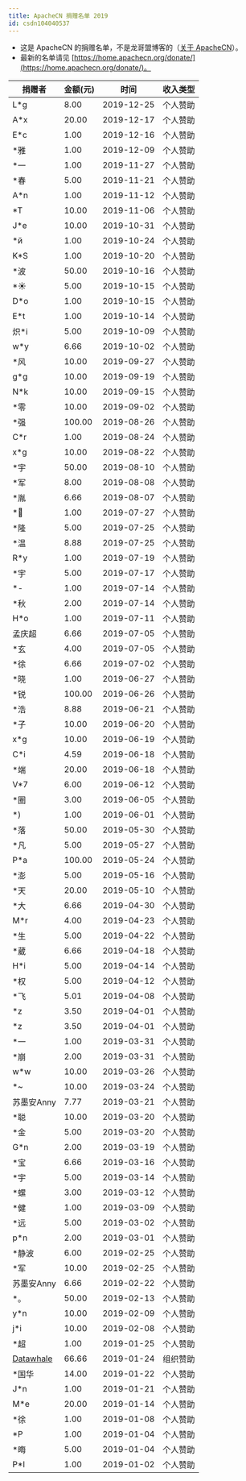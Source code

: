 ```yaml
---
title: ApacheCN 捐赠名单 2019
id: csdn104040537
---
```


*   这是 ApacheCN 的捐赠名单，不是龙哥盟博客的（[关于 ApacheCN](https://home.apachecn.org/info/)）。
*   最新的名单请见 [https://home.apachecn.org/donate/](https://home.apachecn.org/donate/)。

| 捐赠者 | 金额(元) | 时间 | 收入类型 |
| --- | --- | --- | --- |
| L*g | 8.00 | 2019-12-25 | 个人赞助 |
| A*x | 20.00 | 2019-12-17 | 个人赞助 |
| E*c | 1.00 | 2019-12-16 | 个人赞助 |
| *雅 | 1.00 | 2019-12-09 | 个人赞助 |
| *一 | 1.00 | 2019-11-27 | 个人赞助 |
| *春 | 5.00 | 2019-11-21 | 个人赞助 |
| A*n | 1.00 | 2019-11-12 | 个人赞助 |
| *T | 10.00 | 2019-11-06 | 个人赞助 |
| J*e | 10.00 | 2019-10-31 | 个人赞助 |
| *й | 1.00 | 2019-10-24 | 个人赞助 |
| K*S | 1.00 | 2019-10-20 | 个人赞助 |
| *波 | 50.00 | 2019-10-16 | 个人赞助 |
| *☀ | 5.00 | 2019-10-15 | 个人赞助 |
| D*o | 1.00 | 2019-10-15 | 个人赞助 |
| E*t | 1.00 | 2019-10-14 | 个人赞助 |
| 炽*i | 5.00 | 2019-10-09 | 个人赞助 |
| w*y | 6.66 | 2019-10-02 | 个人赞助 |
| *风 | 10.00 | 2019-09-27 | 个人赞助 |
| g*g | 10.00 | 2019-09-19 | 个人赞助 |
| N*k | 10.00 | 2019-09-15 | 个人赞助 |
| *零 | 10.00 | 2019-09-02 | 个人赞助 |
| *强 | 100.00 | 2019-08-26 | 个人赞助 |
| C*r | 1.00 | 2019-08-24 | 个人赞助 |
| x*g | 10.00 | 2019-08-22 | 个人赞助 |
| *宇 | 50.00 | 2019-08-10 | 个人赞助 |
| *军 | 8.00 | 2019-08-08 | 个人赞助 |
| *胤 | 6.66 | 2019-08-07 | 个人赞助 |
| *🍁 | 1.00 | 2019-07-27 | 个人赞助 |
| *隆 | 5.00 | 2019-07-25 | 个人赞助 |
| *温 | 8.88 | 2019-07-25 | 个人赞助 |
| R*y | 1.00 | 2019-07-19 | 个人赞助 |
| *宇 | 5.00 | 2019-07-17 | 个人赞助 |
| *- | 1.00 | 2019-07-14 | 个人赞助 |
| *秋 | 2.00 | 2019-07-14 | 个人赞助 |
| H*o | 1.00 | 2019-07-11 | 个人赞助 |
| 孟庆超 | 6.66 | 2019-07-05 | 个人赞助 |
| *玄 | 4.00 | 2019-07-05 | 个人赞助 |
| *徐 | 6.66 | 2019-07-02 | 个人赞助 |
| *晓 | 1.00 | 2019-06-27 | 个人赞助 |
| *锐 | 100.00 | 2019-06-26 | 个人赞助 |
| *浩 | 8.88 | 2019-06-21 | 个人赞助 |
| *子 | 10.00 | 2019-06-20 | 个人赞助 |
| x*g | 10.00 | 2019-06-19 | 个人赞助 |
| C*i | 4.59 | 2019-06-18 | 个人赞助 |
| *端 | 20.00 | 2019-06-18 | 个人赞助 |
| V*7 | 6.00 | 2019-06-12 | 个人赞助 |
| *圈 | 3.00 | 2019-06-05 | 个人赞助 |
| *) | 1.00 | 2019-06-01 | 个人赞助 |
| *落 | 50.00 | 2019-05-30 | 个人赞助 |
| *凡 | 5.00 | 2019-05-27 | 个人赞助 |
| P*a | 100.00 | 2019-05-24 | 个人赞助 |
| *澎 | 5.00 | 2019-05-16 | 个人赞助 |
| *天 | 20.00 | 2019-05-10 | 个人赞助 |
| *大 | 6.66 | 2019-04-30 | 个人赞助 |
| M*r | 4.00 | 2019-04-23 | 个人赞助 |
| *生 | 5.00 | 2019-04-22 | 个人赞助 |
| *葳 | 6.66 | 2019-04-18 | 个人赞助 |
| H*i | 5.00 | 2019-04-14 | 个人赞助 |
| *权 | 5.00 | 2019-04-12 | 个人赞助 |
| *飞 | 5.01 | 2019-04-08 | 个人赞助 |
| *z | 3.50 | 2019-04-01 | 个人赞助 |
| *z | 3.50 | 2019-04-01 | 个人赞助 |
| *一 | 1.00 | 2019-03-31 | 个人赞助 |
| *崩 | 2.00 | 2019-03-31 | 个人赞助 |
| w*w | 10.00 | 2019-03-26 | 个人赞助 |
| *~ | 10.00 | 2019-03-24 | 个人赞助 |
| 苏墨安Anny | 7.77 | 2019-03-21 | 个人赞助 |
| *聪 | 10.00 | 2019-03-20 | 个人赞助 |
| *金 | 5.00 | 2019-03-20 | 个人赞助 |
| G*n | 2.00 | 2019-03-19 | 个人赞助 |
| *宝 | 6.66 | 2019-03-16 | 个人赞助 |
| *宇 | 5.00 | 2019-03-14 | 个人赞助 |
| *螺 | 3.00 | 2019-03-12 | 个人赞助 |
| *健 | 1.00 | 2019-03-09 | 个人赞助 |
| *远 | 5.00 | 2019-03-02 | 个人赞助 |
| p*n | 2.00 | 2019-03-01 | 个人赞助 |
| *静波 | 6.00 | 2019-02-25 | 个人赞助 |
| *军 | 10.00 | 2019-02-25 | 个人赞助 |
| 苏墨安Anny | 6.66 | 2019-02-22 | 个人赞助 |
| *。 | 50.00 | 2019-02-13 | 个人赞助 |
| y*n | 10.00 | 2019-02-09 | 个人赞助 |
| j*i | 10.00 | 2019-02-08 | 个人赞助 |
| *超 | 1.00 | 2019-01-25 | 个人赞助 |
| [Datawhale](https://datawhale.club) | 66.66 | 2019-01-24 | 组织赞助 |
| *国华 | 14.00 | 2019-01-22 | 个人赞助 |
| J*n | 1.00 | 2019-01-21 | 个人赞助 |
| M*e | 20.00 | 2019-01-14 | 个人赞助 |
| *徐 | 1.00 | 2019-01-08 | 个人赞助 |
| *P | 1.00 | 2019-01-04 | 个人赞助 |
| *晦 | 5.00 | 2019-01-04 | 个人赞助 |
| P*I | 1.00 | 2019-01-02 | 个人赞助 |